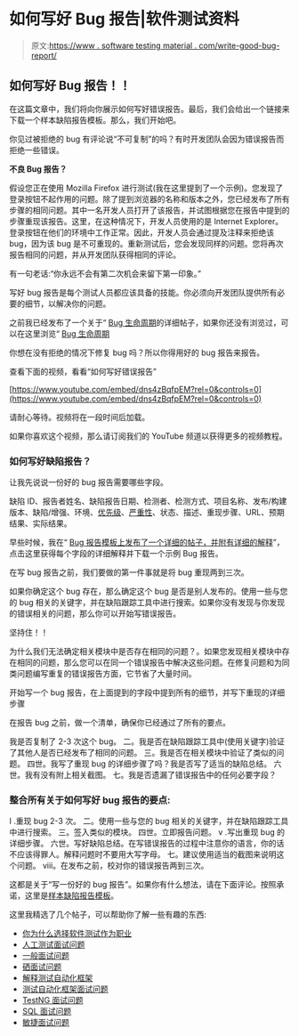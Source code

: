# 如何写好 Bug 报告|软件测试资料

> 原文:[https://www . software testing material . com/write-good-bug-report/](https://www.softwaretestingmaterial.com/write-good-bug-report/)

## 如何写好 Bug 报告！！

在这篇文章中，我们将向你展示如何写好错误报告。最后，我们会给出一个链接来下载一个样本缺陷报告模板。那么，我们开始吧。

你见过被拒绝的 bug 有评论说“不可复制”的吗？有时开发团队会因为错误报告而拒绝一些错误。

**不良 Bug 报告？**

假设您正在使用 Mozilla Firefox 进行测试(我在这里提到了一个示例)。您发现了登录按钮不起作用的问题。除了提到浏览器的名称和版本之外，您已经发布了所有步骤的相同问题。其中一名开发人员打开了该报告，并试图根据您在报告中提到的步骤重现该报告。这里，在这种情况下，开发人员使用的是 Internet Explorer。登录按钮在他们的环境中工作正常。因此，开发人员会通过提及注释来拒绝该 bug，因为该 bug 是不可重现的。重新测试后，您会发现同样的问题。您将再次报告相同的问题，并从开发团队获得相同的评论。

有一句老话:“你永远不会有第二次机会来留下第一印象。”

写好 bug 报告是每个测试人员都应该具备的技能。你必须向开发团队提供所有必要的细节，以解决你的问题。

之前我已经发布了一个关于“ [Bug 生命周期](https://www.softwaretestingmaterial.com/bug-life-cycle/)的详细帖子，如果你还没有浏览过，可以在这里浏览“ [Bug 生命周期](https://www.softwaretestingmaterial.com/bug-life-cycle/)

你想在没有拒绝的情况下修复 bug 吗？所以你得用好的 bug 报告来报告。

查看下面的视频，看看“如何写好错误报告”

[https://www.youtube.com/embed/dns4zBqfpEM?rel=0&controls=0](https://www.youtube.com/embed/dns4zBqfpEM?rel=0&controls=0)

请耐心等待。视频将在一段时间后加载。

如果你喜欢这个视频，那么请订阅我们的 YouTube 频道以获得更多的视频教程。

### **如何写好缺陷报告？**

让我先说说一份好的 bug 报告需要哪些字段。

缺陷 ID、报告者姓名、缺陷报告日期、检测者、检测方式、项目名称、发布/构建版本、缺陷/增强、环境、[优先级](https://www.softwaretestingmaterial.com/what-is-the-difference-between-severity-and-priority-in-software-testing/)、[严重性](https://www.softwaretestingmaterial.com/what-is-the-difference-between-severity-and-priority-in-software-testing/)、状态、描述、重现步骤、URL、预期结果、实际结果。

早些时候，我在“ [Bug 报告模板上发布了一个详细的帖子，并附有详细的解释](https://www.softwaretestingmaterial.com/bug-report-template/)”，点击这里获得每个字段的详细解释并下载一个示例 Bug 报告。

在写 bug 报告之前，我们要做的第一件事就是将 bug 重现两到三次。

如果你确定这个 bug 存在，那么确定这个 bug 是否是别人发布的。使用一些与您的 bug 相关的关键字，并在缺陷跟踪工具中进行搜索。如果你没有发现与你发现的错误相关的问题，那么你可以开始写错误报告。

坚持住！！

为什么我们无法确定相关模块中是否存在相同的问题？。如果您发现相关模块中存在相同的问题，那么您可以在同一个错误报告中解决这些问题。在修复问题和为同类问题编写重复的错误报告方面，它节省了大量时间。

开始写一个 bug 报告，在上面提到的字段中提到所有的细节，并写下重现的详细步骤

在报告 bug 之前，做一个清单，确保你已经通过了所有的要点。

我是否复制了 2-3 次这个 bug。
二。我是否在缺陷跟踪工具中(使用关键字)验证了其他人是否已经发布了相同的问题。
三。我是否在相关模块中验证了类似的问题。
四世。我写了重现 bug 的详细步骤了吗？我是否写了适当的缺陷总结。
六世。我有没有附上相关截图。
七。我是否遗漏了错误报告中的任何必要字段？

### 整合所有关于如何写好 bug 报告的要点:

I .重现 bug 2-3 次。
二。使用一些与您的 bug 相关的关键字，并在缺陷跟踪工具中进行搜索。
三。签入类似的模块。
四世。立即报告问题。
v .写出重现 bug 的详细步骤。
六世。写好缺陷总结。在写错误报告的过程中注意你的语言，你的话不应该得罪人。解释问题时不要用大写字母。
七。建议使用适当的截图来说明这个问题。
viii。在发布之前，校对你的错误报告两到三次。

这都是关于“写一份好的 bug 报告”。如果你有什么想法，请在下面评论。按照承诺，这里是[样本缺陷报告模板](https://www.softwaretestingmaterial.com/wp-content/uploads/2016/02/Sample-Bug-Report-Template.docx)。

这里我精选了几个帖子，可以帮助你了解一些有趣的东西:

*   [你为什么选择软件测试作为职业](https://www.softwaretestingmaterial.com/choose-software-testing-as-a-career/)
*   [人工测试面试问题](https://www.softwaretestingmaterial.com/100-software-testing-interview-questions/)
*   [一般面试问题](https://www.softwaretestingmaterial.com/6-important-interview-questions/)
*   [硒面试问题](https://www.softwaretestingmaterial.com/selenium-interview-questions/)
*   [解释测试自动化框架](https://www.softwaretestingmaterial.com/explain-test-automation-framework/)
*   [测试自动化框架面试问题](https://www.softwaretestingmaterial.com/test-automation-framework-interview-questions/)
*   [TestNG 面试问题](https://www.softwaretestingmaterial.com/testng-interview-questions/)
*   [SQL 面试问题](https://www.softwaretestingmaterial.com/sql-interview-questions/)
*   [敏捷面试问题](https://www.softwaretestingmaterial.com/agile-testing-interview-questions/)